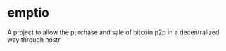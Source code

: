 # emptio
A project to allow the purchase and sale of bitcoin p2p in a decentralized way through nostr



